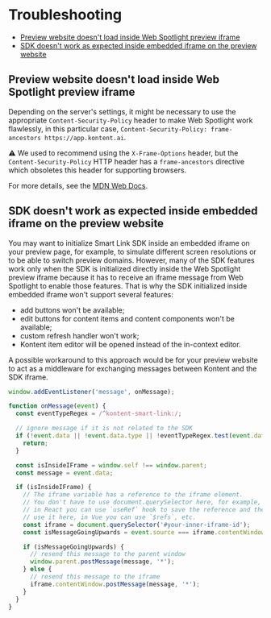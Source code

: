 # Troubleshooting

- [Preview website doesn't load inside Web Spotlight preview iframe](#preview-website-doesnt-load-inside-web-spotlight-preview-iframe)
- [SDK doesn't work as expected inside embedded iframe on the preview website](#sdk-doesnt-work-as-expected-inside-embedded-iframe-on-the-preview-website)

## Preview website doesn't load inside Web Spotlight preview iframe

Depending on the server's settings, it might be necessary to use the appropriate `Content-Security-Policy` header
to make Web Spotlight work flawlessly, in this particular case, `Content-Security-Policy: frame-ancestors https://app.kontent.ai`.

:warning: We used to recommend using the `X-Frame-Options` header, but the `Content-Security-Policy` HTTP header has
a `frame-ancestors` directive which obsoletes this header for supporting browsers.

For more details, see the [MDN Web Docs](https://developer.mozilla.org/en-US/docs/Web/HTTP/Headers/Content-Security-Policy/frame-ancestors).

## SDK doesn't work as expected inside embedded iframe on the preview website

You may want to initialize Smart Link SDK inside an embedded iframe on your preview page, for example, to simulate
different screen resolutions or to be able to switch preview domains. However, many of the SDK features work only when 
the SDK is initialized directly inside the Web Spotlight preview iframe because it has to receive an iframe message 
from Web Spotlight to enable those features. That is why the SDK initialized inside embedded iframe won't support several
features:

- add buttons won't be available;
- edit buttons for content items and content components won't be available;
- custom refresh handler won't work;
- Kontent item editor will be opened instead of the in-context editor.

A possible workaround to this approach would be for your preview website to act as a middleware for exchanging messages 
between Kontent and the SDK iframe.

```js
window.addEventListener('message', onMessage);

function onMessage(event) {
  const eventTypeRegex = /^kontent-smart-link:/;

  // ignore message if it is not related to the SDK
  if (!event.data || !event.data.type || !eventTypeRegex.test(event.data.type)) {
    return;
  }

  const isInsideIFrame = window.self !== window.parent;
  const message = event.data;

  if (isInsideIFrame) {
    // The iframe variable has a reference to the iframe element.
    // You don't have to use document.querySelector here, for example,
    // in React you can use `useRef` hook to save the reference and then 
    // use it here, in Vue you can use `$refs`, etc.
    const iframe = document.querySelector('#your-inner-iframe-id');
    const isMessageGoingUpwards = event.source === iframe.contentWindow;

    if (isMessageGoingUpwards) {
      // resend this message to the parent window
      window.parent.postMessage(message, '*');
    } else {
      // resend this message to the iframe
      iframe.contentWindow.postMessage(message, '*');
    }
  }
}
```
